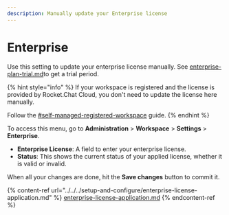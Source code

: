 ```yaml
---
description: Manually update your Enterprise license
---
```


# Enterprise

Use this setting to update your enterprise license manually. See [enterprise-plan-trial.md](../../../setup-and-configure/enterprise-plan-trial.md "mention")to get a trial period.

{% hint style="info" %}
If your workspace is registered and the license is provided by Rocket.Chat Cloud, you don't need to update the license here manually.

Follow the [#self-managed-registered-workspace](../../../setup-and-configure/enterprise-license-application.md#self-managed-registered-workspace "mention") guide.
{% endhint %}

To access this menu, go to **Administration** > **Workspace** > **Settings** > **Enterprise**.

* **Enterprise License**: A field to enter your enterprise license.
* **Status**: This shows the current status of your applied license, whether it is valid or invalid.

When all your changes are done, hit the **Save changes** button to commit it.

{% content-ref url="../../../setup-and-configure/enterprise-license-application.md" %}
[enterprise-license-application.md](../../../setup-and-configure/enterprise-license-application.md)
{% endcontent-ref %}
